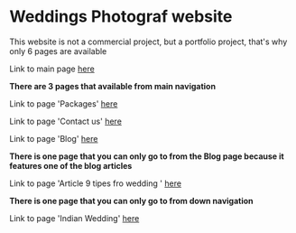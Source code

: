 # Weddings Photograf website

This website is not a commercial project, but a portfolio project, that's why only 6 pages are available

Link to main page [here](https://ruslana-p.github.io/Portfolio/weddings_photograf_site/public/index.html)

**There are 3 pages that available from main navigation**

Link to page 'Packages' [here](https://ruslana-p.github.io/Portfolio/weddings_photograf_site/public/packages.html)

Link to page 'Contact us' [here](https://ruslana-p.github.io/Portfolio/weddings_photograf_site/public/contact-us.html)

Link to page 'Blog' [here](https://ruslana-p.github.io/Portfolio/weddings_photograf_site/public/blog.html)

**There is оne page that you can only go to from the Blog page because it features one of the blog articles**

Link to page 'Article 9 tipes fro wedding ' [here](https://ruslana-p.github.io/Portfolio/weddings_photograf_site/public/article-9-tips.html)

**There is one page that you can only go to from down navigation**

Link to page 'Indian Wedding' [here](https://ruslana-p.github.io/Portfolio/weddings_photograf_site/public/indian-wedding.html)
